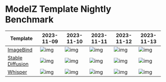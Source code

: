 # ModelZ Template Nightly Benchmark

| Template | 2023-11-09 | 2023-11-10 | 2023-11-11 | 2023-11-12 | 2023-11-13 |
| --- | --- | --- | --- | --- | --- |
| [ImageBind](https://docs.modelz.ai/frameworks/mosec/imagebind) | ![img](https://img.shields.io/badge/status->600s-red) | ![img](https://img.shields.io/badge/status->600s-red) | ![img](https://img.shields.io/badge/status-45s-green) | ![img](https://img.shields.io/badge/status-41s-green) | ![img](https://img.shields.io/badge/status->600s-red) |
| [Stable Diffusion](https://docs.modelz.ai/frameworks/mosec/stable-diffusion) | ![img](https://img.shields.io/badge/status->600s-red) | ![img](https://img.shields.io/badge/status-51s-green) | ![img](https://img.shields.io/badge/status-373s-green) | ![img](https://img.shields.io/badge/status->600s-red) | ![img](https://img.shields.io/badge/status->600s-red) |
| [Whisper](https://docs.modelz.ai/frameworks/mosec/whisper) | ![img](https://img.shields.io/badge/status->600s-red) | ![img](https://img.shields.io/badge/status-15s-green) | ![img](https://img.shields.io/badge/status-21s-green) | ![img](https://img.shields.io/badge/status-15s-green) | ![img](https://img.shields.io/badge/status->600s-red) |
